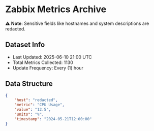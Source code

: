 # Zabbix Metrics Archive

⚠️ **Note**: Sensitive fields like hostnames and system descriptions are redacted.

## Dataset Info
- Last Updated: 2025-06-10 21:00 UTC
- Total Metrics Collected: 1130
- Update Frequency: Every (1) hour

## Data Structure
```json
{
    "host": "redacted",
    "metric": "CPU Usage",
    "value": "12.5",
    "units": "%",
    "timestamp": "2024-05-21T12:00:00"
}
```
